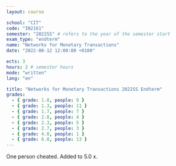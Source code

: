 ```yaml
---
layout: course

school: "CIT"
code: "IN2161"
semester: "2022SS" # refers to the year of the semester start
exam_type: "endterm"
name: "Networks for Monetary Transactions"
date: "2022-08-12 12:00:00 +0100"

ects: 3
hours: 2 # semester hours
mode: "written"
lang: "en"

title: "Networks for Monetary Transactions 2022SS Endterm"
grades:
  - { grade: 1.0, people: 9 }
  - { grade: 1.3, people: 11 }
  - { grade: 1.7, people: 7 }
  - { grade: 2.0, people: 4 }
  - { grade: 2.3, people: 5 }
  - { grade: 2.7, people: 3 }
  - { grade: 4.0, people: 1 }
  - { grade: 6.0, people: 13 }
---
```


One person cheated. Added to 5.0 x.
